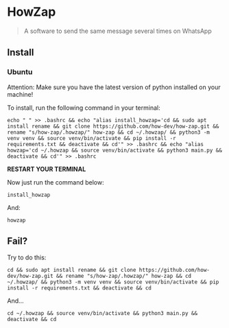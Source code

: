 # HowZap

> A software to send the same message several times on WhatsApp

## Install

### Ubuntu

Attention: Make sure you have the latest version of python installed on your machine!

To install, run the following command in your terminal:

```commandline
echo " " >> .bashrc && echo "alias install_howzap='cd && sudo apt install rename && git clone https://github.com/how-dev/how-zap.git && rename "s/how-zap/.howzap/" how-zap && cd ~/.howzap/ && python3 -m venv venv && source venv/bin/activate && pip install -r requirements.txt && deactivate && cd'" >> .bashrc && echo "alias howzap='cd ~/.howzap && source venv/bin/activate && python3 main.py && deactivate && cd'" >> .bashrc
```

**RESTART YOUR TERMINAL**

Now just run the command below:

```commandline
install_howzap
```
And:
```commandline
howzap
```

## Fail?

Try to do this:

```commandline
cd && sudo apt install rename && git clone https://github.com/how-dev/how-zap.git && rename "s/how-zap/.howzap/" how-zap && cd ~/.howzap/ && python3 -m venv venv && source venv/bin/activate && pip install -r requirements.txt && deactivate && cd
```

And...

```commandline
cd ~/.howzap && source venv/bin/activate && python3 main.py && deactivate && cd
```
